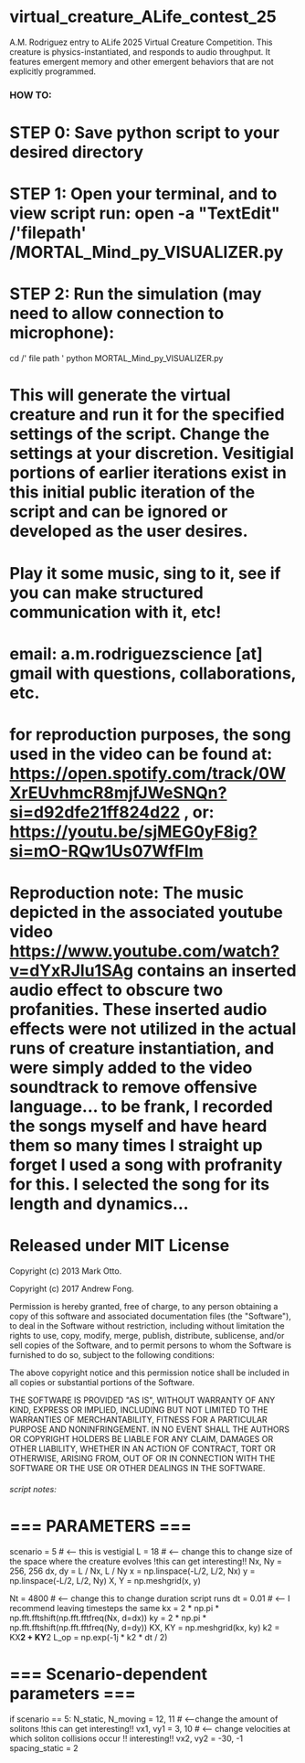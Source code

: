# virtual_creature_ALife_contest_25
A.M. Rodriguez entry to ALife 2025 Virtual Creature Competition. This creature is physics-instantiated, and responds to audio throughput. It features emergent memory and other emergent behaviors that are not explicitly programmed.

### HOW TO: ###

# STEP 0: Save python script to your desired directory

# STEP 1: Open your terminal, and to view script run: open -a "TextEdit" /'filepath' /MORTAL_Mind_py_VISUALIZER.py

# STEP 2: Run the simulation (may need to allow connection to microphone): 
cd /' file path '
python MORTAL_Mind_py_VISUALIZER.py

# This will generate the virtual creature and run it for the specified settings of the script.  Change the settings at your discretion.  Vesitigial portions of earlier iterations exist in this initial public iteration of the script and can be ignored or developed as the user desires.

# Play it some music, sing to it, see if you can make structured communication with it, etc!

# email: a.m.rodriguezscience [at] gmail with questions, collaborations, etc.

# for reproduction purposes, the song used in the video can be found at: https://open.spotify.com/track/0WXrEUvhmcR8mjfJWeSNQn?si=d92dfe21ff824d22 , or: https://youtu.be/sjMEG0yF8ig?si=mO-RQw1Us07WfFIm

# Reproduction note: The music depicted in the associated youtube video https://www.youtube.com/watch?v=dYxRJlu1SAg contains an inserted audio effect to obscure two profanities. These inserted audio effects were not utilized in the actual runs of creature instantiation, and were simply added to the video soundtrack to remove offensive language... to be frank, I recorded the songs myself and have heard them so many times I straight up forget I used a song with profranity for this.  I selected the song for its length and dynamics...

# Released under MIT License

Copyright (c) 2013 Mark Otto.

Copyright (c) 2017 Andrew Fong.

Permission is hereby granted, free of charge, to any person obtaining a copy of this software and associated documentation files (the "Software"), to deal in the Software without restriction, including without limitation the rights to use, copy, modify, merge, publish, distribute, sublicense, and/or sell copies of the Software, and to permit persons to whom the Software is furnished to do so, subject to the following conditions:

The above copyright notice and this permission notice shall be included in all copies or substantial portions of the Software.

THE SOFTWARE IS PROVIDED "AS IS", WITHOUT WARRANTY OF ANY KIND, EXPRESS OR IMPLIED, INCLUDING BUT NOT LIMITED TO THE WARRANTIES OF MERCHANTABILITY, FITNESS FOR A PARTICULAR PURPOSE AND NONINFRINGEMENT. IN NO EVENT SHALL THE AUTHORS OR COPYRIGHT HOLDERS BE LIABLE FOR ANY CLAIM, DAMAGES OR OTHER LIABILITY, WHETHER IN AN ACTION OF CONTRACT, TORT OR OTHERWISE, ARISING FROM, OUT OF OR IN CONNECTION WITH THE SOFTWARE OR THE USE OR OTHER DEALINGS IN THE SOFTWARE.


###### script notes: ######


# === PARAMETERS ===
scenario = 5 # <-- this is vestigial
L = 18  # <-- change this to change size of the space where the creature evolves !this can get interesting!!
Nx, Ny = 256, 256
dx, dy = L / Nx, L / Ny
x = np.linspace(-L/2, L/2, Nx)
y = np.linspace(-L/2, L/2, Ny)
X, Y = np.meshgrid(x, y)

Nt = 4800  # <-- change this to change duration script runs
dt = 0.01 # <-- I recommend leaving timesteps the same
kx = 2 * np.pi * np.fft.fftshift(np.fft.fftfreq(Nx, d=dx))
ky = 2 * np.pi * np.fft.fftshift(np.fft.fftfreq(Ny, d=dy))
KX, KY = np.meshgrid(kx, ky)
k2 = KX**2 + KY**2
L_op = np.exp(-1j * k2 * dt / 2)

# === Scenario-dependent parameters ===
if scenario == 5:
    N_static, N_moving = 12, 11  # <--change the amount of solitons !this can get interesting!!
    vx1, vy1 = 3, 10  # <-- change velocities at which soliton collisions occur !! interesting!!
    vx2, vy2 = -30, -1
    spacing_static = 2

